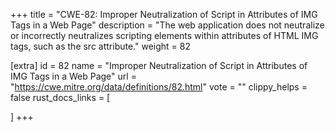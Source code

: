 +++
title = "CWE-82: Improper Neutralization of Script in Attributes of IMG Tags in a Web Page"
description	= "The web application does not neutralize or incorrectly neutralizes scripting elements within attributes of HTML IMG tags, such as the src attribute."
weight = 82

[extra]
id = 82
name = "Improper Neutralization of Script in Attributes of IMG Tags in a Web Page"
url = "https://cwe.mitre.org/data/definitions/82.html"
vote = ""
clippy_helps = false
rust_docs_links = [
	
]
+++

